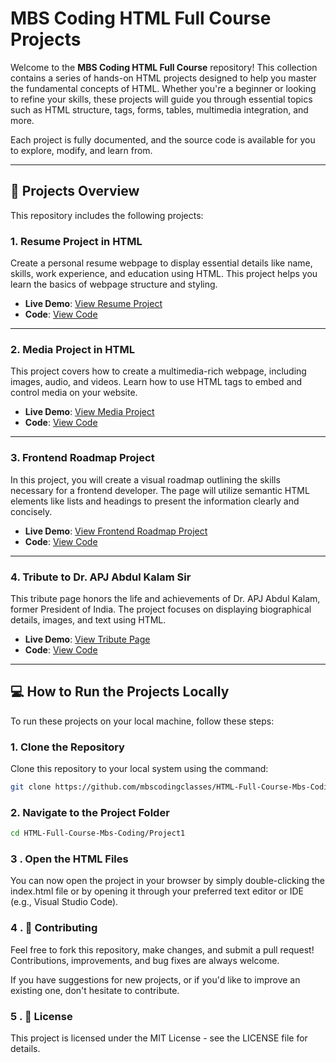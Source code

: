 # MBS Coding HTML Full Course Projects

Welcome to the **MBS Coding HTML Full Course** repository! This collection contains a series of hands-on HTML projects designed to help you master the fundamental concepts of HTML. Whether you're a beginner or looking to refine your skills, these projects will guide you through essential topics such as HTML structure, tags, forms, tables, multimedia integration, and more.

Each project is fully documented, and the source code is available for you to explore, modify, and learn from.

---

## 📂 Projects Overview

This repository includes the following projects:

### 1. **Resume Project in HTML**  
Create a personal resume webpage to display essential details like name, skills, work experience, and education using HTML. This project helps you learn the basics of webpage structure and styling.

- **Live Demo**: [View Resume Project](https://resumeprojectinhtml.netlify.app/)
- **Code**: [View Code](https://github.com/mbscodingclasses/HTML-Full-Course-Mbs-Coding/tree/main/Project1)

---

### 2. **Media Project in HTML**  
This project covers how to create a multimedia-rich webpage, including images, audio, and videos. Learn how to use HTML tags to embed and control media on your website.

- **Live Demo**: [View Media Project](https://mediaprojectinhtml.netlify.app/)
- **Code**: [View Code](https://github.com/mbscodingclasses/HTML-Full-Course-Mbs-Coding/tree/main/Project2/Media%20Project)

---

### 3. **Frontend Roadmap Project**  
In this project, you will create a visual roadmap outlining the skills necessary for a frontend developer. The page will utilize semantic HTML elements like lists and headings to present the information clearly and concisely.

- **Live Demo**: [View Frontend Roadmap Project](https://frontendroadmaphtmlproject.netlify.app/)
- **Code**: [View Code](https://github.com/mbscodingclasses/HTML-Full-Course-Mbs-Coding/tree/main/Project3)

---

### 4. **Tribute to Dr. APJ Abdul Kalam Sir**  
This tribute page honors the life and achievements of Dr. APJ Abdul Kalam, former President of India. The project focuses on displaying biographical details, images, and text using HTML.

- **Live Demo**: [View Tribute Page](https://drapjabdulkalamtribute.netlify.app/)
- **Code**: [View Code](https://github.com/mbscodingclasses/HTML-Full-Course-Mbs-Coding/tree/main/Project4)

---

## 💻 How to Run the Projects Locally

To run these projects on your local machine, follow these steps:

### 1. **Clone the Repository**  
Clone this repository to your local system using the command:

```bash
git clone https://github.com/mbscodingclasses/HTML-Full-Course-Mbs-Coding.git
```


### 2. Navigate to the Project Folder

```bash
cd HTML-Full-Course-Mbs-Coding/Project1
```


### 3 . Open the HTML Files 

You can now open the project in your browser by simply double-clicking the index.html file or by opening it through your preferred text editor or IDE (e.g., Visual Studio Code).

### 4 .  🚀 Contributing
Feel free to fork this repository, make changes, and submit a pull request! Contributions, improvements, and bug fixes are always welcome.

If you have suggestions for new projects, or if you'd like to improve an existing one, don't hesitate to contribute.

### 5 . 📝 License

This project is licensed under the MIT License - see the LICENSE file for details.



